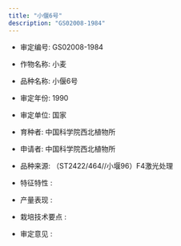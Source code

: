 ```yaml
---
title: "小偃6号"
description: "GS02008-1984"
---
```

* 审定编号:  GS02008-1984

*  作物名称:  小麦

*  品种名称:  小偃6号

*  审定年份:  1990

*  审定单位:  国家

* 育种者:  中国科学院西北植物所

*  申请者:  中国科学院西北植物所

*  品种来源:  （ST2422/464//小堰96）F4激光处理

*  特征特性 : 

 
*  产量表现 : 


*  栽培技术要点 : 


*  审定意见 : 

